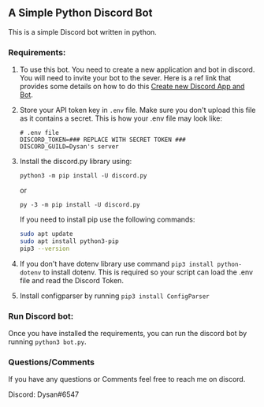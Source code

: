 ## A Simple Python Discord Bot
This is a simple Discord bot written in python.

### Requirements:

1. To use this bot. You need to create a new application and bot in discord. You will need to invite your bot to the sever. Here is a ref link that provides some details on how to do this [Create new Discord App and Bot](https://www.freecodecamp.org/news/create-a-discord-bot-with-python/). 

2. Store your API token key in `.env` file. Make sure you don't upload this file as it contains a secret. This is how your .env file may look like:

    ```
    # .env file
    DISCORD_TOKEN=### REPLACE WITH SECRET TOKEN ###
    DISCORD_GUILD=Dysan's server
    ```

3. Install the discord.py library using:

    `python3 -m pip install -U discord.py`

    or

    `py -3 -m pip install -U discord.py`

    If you need to install pip use the following commands:

    ``` bash
    sudo apt update
    sudo apt install python3-pip
    pip3 --version
    ```
4. If you don't have dotenv library use command `pip3 install python-dotenv` to install dotenv. This is required so your script can load the .env file and read the Discord Token.
 
5. Install configparser by running `pip3 install ConfigParser`
   
### Run Discord bot:
Once you have installed the requirements, you can run the discord bot by running `python3 bot.py`.

### Questions/Comments
If you have any questions or Comments feel free to reach me on discord.

Discord: Dysan#6547